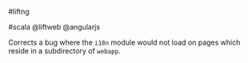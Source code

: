 #liftng

#scala @liftweb @angularjs

Corrects a bug where the `i18n` module would not load on pages which reside in a subdirectory of `webapp`.
